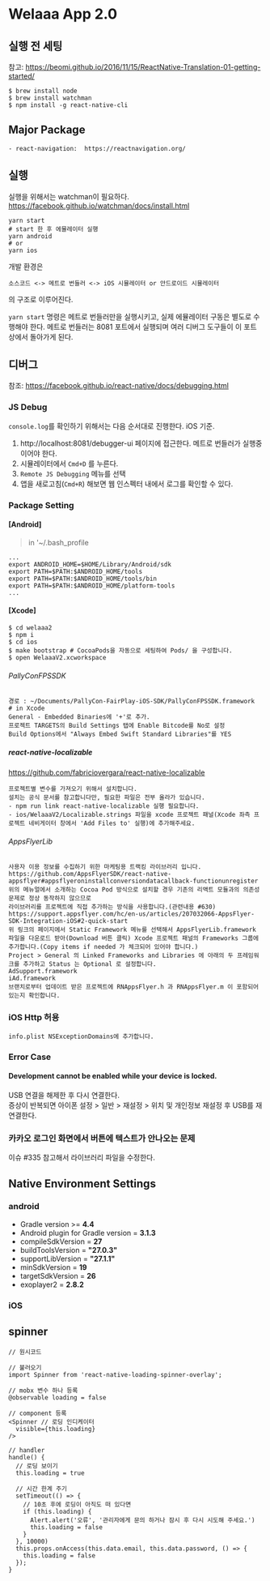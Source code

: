 # Welaaa App 2.0

## 실행 전 세팅

참고: https://beomi.github.io/2016/11/15/ReactNative-Translation-01-getting-started/

```
$ brew install node
$ brew install watchman
$ npm install -g react-native-cli
```

## Major Package
```
- react-navigation:  https://reactnavigation.org/
```

## 실행

실행을 위해서는 watchman이 필요하다.  
https://facebook.github.io/watchman/docs/install.html


```
yarn start
# start 한 후 에뮬레이터 실행
yarn android
# or
yarn ios

```

개발 환경은

`소스코드 <-> 메트로 번들러 <-> iOS 시뮬레이터 or 안드로이드 시뮬레이터`

의 구조로 이루어진다.

`yarn start` 명령은 메트로 번들러만을 실행시키고, 실제 에뮬레이터 구동은 별도로 수행해야 한다.
메트로 번들러는 8081 포트에서 실행되며 여러 디버그 도구들이 이 포트상에서 돌아가게 된다.

## 디버그

참조: https://facebook.github.io/react-native/docs/debugging.html

### JS Debug

`console.log`를 확인하기 위해서는 다음 순서대로 진행한다. iOS 기준.

1. http://localhost:8081/debugger-ui 페이지에 접근한다. 메트로 번들러가 실행중이어야 한다.
2. 시뮬레이터에서 `Cmd+D` 를 누른다.
3. `Remote JS Debugging` 메뉴를 선택
4. 앱을 새로고침(`Cmd+R`) 해보면 웹 인스펙터 내에서 로그를 확인할 수 있다.



### Package Setting

#### [Android]
>in '~/.bash_profile
```
...
export ANDROID_HOME=$HOME/Library/Android/sdk
export PATH=$PATH:$ANDROID_HOME/tools
export PATH=$PATH:$ANDROID_HOME/tools/bin
export PATH=$PATH:$ANDROID_HOME/platform-tools
...
```



#### [Xcode]

```
$ cd welaaa2
$ npm i
$ cd ios
$ make bootstrap # CocoaPods을 자동으로 세팅하여 Pods/ 을 구성합니다.
$ open WelaaaV2.xcworkspace
```

###### PallyConFPSSDK
```
경로 : ~/Documents/PallyCon-FairPlay-iOS-SDK/PallyConFPSSDK.framework
# in Xcode
General - Embedded Binaries에 '+'로 추가.
프로젝트 TARGETS의 Build Settings 탭에 Enable Bitcode를 No로 설정
Build Options에서 "Always Embed Swift Standard Libraries"를 YES
```

##### react-native-localizable
https://github.com/fabriciovergara/react-native-localizable
```
프로젝트별 변수를 가져오기 위해서 설치합니다.
설치는 공식 문서를 참고합니다만, 필요한 파일은 전부 올라가 있습니다.
- npm run link react-native-localizable 실행 필요합니다.
- ios/WelaaaV2/Localizable.strings 파일을 xcode 프로젝트 패널(Xcode 좌측 프로젝트 네비게이터 창에서 'Add Files to' 실행)에 추가해주세요. 
```


###### AppsFlyerLib
```
사용자 이용 정보를 수집하기 위한 마케팅용 트랙킹 라이브러리 입니다.
https://github.com/AppsFlyerSDK/react-native-appsflyer#appsflyeroninstallconversiondatacallback-functionunregister
위의 메뉴얼에서 소개하는 Cocoa Pod 방식으로 설치할 경우 기존의 리액트 모듈과의 의존성 문제로 정상 동작하지 않으므로
라이브러리를 프로젝트에 직접 추가하는 방식을 사용합니다.(관련내용 #630)
https://support.appsflyer.com/hc/en-us/articles/207032066-AppsFlyer-SDK-Integration-iOS#2-quick-start
위 링크의 페이지에서 Static Framework 메뉴를 선택해서 AppsFlyerLib.framework 파일을 다운로드 받아(Download 버튼 클릭) Xcode 프로젝트 패널의 Frameworks 그룹에 추가합니다.(Copy items if needed 가 체크되어 있어야 합니다.)
Project > General 의 Linked Frameworks and Libraries 에 아래의 두 프레임워크를 추가하고 Status 는 Optional 로 설정합니다.
AdSupport.framework
iAd.framework
브랜치로부터 업데이트 받은 프로젝트에 RNAppsFlyer.h 과 RNAppsFlyer.m 이 포함되어 있는지 확인합니다.
```


### iOS Http 허용
```
info.plist NSExceptionDomains에 추가합니다.
```


### Error Case

#### Development cannot be enabled while your device is locked.

USB 연결을 해제한 후 다시 연결한다.  
증상이 반복되면 아이폰 설정 > 일반 > 재설정 > 위치 및 개인정보 재설정 후 USB를 재연결한다.


### 카카오 로그인 화면에서 버튼에 텍스트가 안나오는 문제
이슈 #335 참고해서 라이브러리 파일을 수정한다.


## Native Environment Settings

### android
- Gradle version >= **4.4**
- Android plugin for Gradle version = **3.1.3**
- compileSdkVersion = **27**
- buildToolsVersion = **"27.0.3"**
- supportLibVersion = **"27.1.1"**
- minSdkVersion = **19**
- targetSdkVersion = **26**
- exoplayer2 = **2.8.2**

### iOS


## spinner
```
// 원시코드

// 불러오기
import Spinner from 'react-native-loading-spinner-overlay';

// mobx 변수 하나 등록
@observable loading = false

// component 등록
<Spinner // 로딩 인디케이터
  visible={this.loading}
/>

// handler
handle() {
  // 로딩 보이기
  this.loading = true

  // 시간 한계 주기
  setTimeout(() => {
    // 10초 후에 로딩이 아직도 떠 있다면
    if (this.loading) {
      Alert.alert('오류', '관리자에게 문의 하거나 잠시 후 다시 시도해 주세요.')
      this.loading = false
    }
  }, 10000)
  this.props.onAccess(this.data.email, this.data.password, () => {
    this.loading = false
  });
}
```
